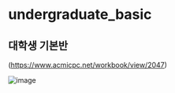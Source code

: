 # undergraduate_basic
## 대학생 기본반
(https://www.acmicpc.net/workbook/view/2047)

![image](https://user-images.githubusercontent.com/81242672/116525935-03048500-a914-11eb-8983-89fb524e187b.png)
